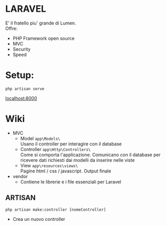 # LARAVEL
E' il fratello piu' grande di Lumen.  
Offre:
* PHP Framework open source
* MVC
* Security
* Speed

# Setup:
` php artisan serve `

[localhost:8000](localhost:8000)

# Wiki
* MVC
	* Model  `app\Models\`  
	Usano il controller per interagire con il database
	* Controller  `app\Http\Controllers\`  
	Come si comporta l'applicazione. Comunicano con il database per ricevere dati richiesti dai modelli da inserire nelle viste
	* View `app\resources\views\`  
	Pagine html / css / javascript. Output finale
* vendor
	* Contiene le librerie e i file essenziali per Laravel
	
## ARTISAN
`php artisan make:controller [nomeController]`  
- Crea un nuovo controller
